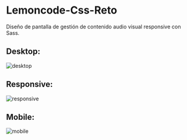 # Lemoncode-Css-Reto
Diseño de pantalla de gestión de contenido audio visual responsive con Sass.

## Desktop:

![desktop](https://user-images.githubusercontent.com/11855567/196281942-434df156-385a-4d38-86db-d1d5728a8187.jpg)

## Responsive:

![responsive](https://user-images.githubusercontent.com/11855567/196282031-3c6e407d-a822-4fa4-bd88-f190f248e529.jpg)

## Mobile:

![mobile](https://user-images.githubusercontent.com/11855567/196282093-1bba87c6-4659-4246-98f3-fa8385ded80c.jpg)


